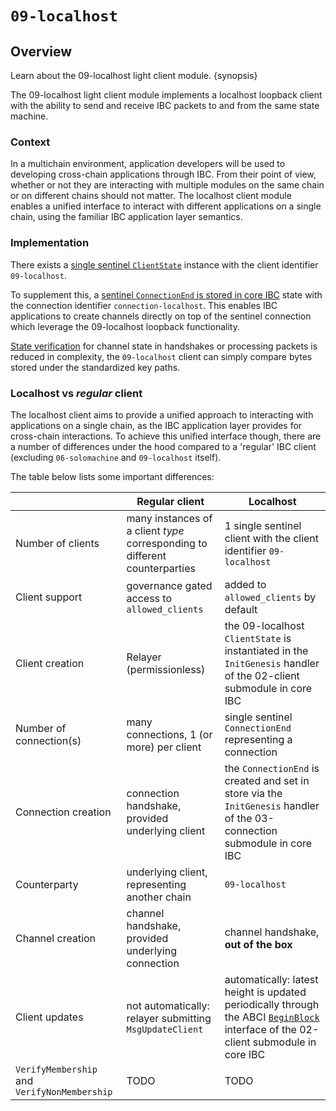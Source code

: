 <!--
order: 1
-->

# `09-localhost`

## Overview

Learn about the 09-localhost light client module. {synopsis}

The 09-localhost light client module implements a localhost loopback client with the ability to send and receive IBC packets to and from the same state machine.

### Context

In a multichain environment, application developers will be used to developing cross-chain applications through IBC. From their point of view, whether or not they are interacting with multiple modules on the same chain or on different chains should not matter. The localhost client module enables a unified interface to interact with different applications on a single chain, using the familiar IBC application layer semantics.

### Implementation

There exists a [single sentinel `ClientState`](./client-state.md) instance with the client identifier `09-localhost`.

To supplement this, a [sentinel `ConnectionEnd` is stored in core IBC](./connection.md) state with the connection identifier `connection-localhost`. This enables IBC applications to create channels directly on top of the sentinel connection which leverage the 09-localhost loopback functionality.

[State verification](./state-verification.md) for channel state in handshakes or processing packets is reduced in complexity, the `09-localhost` client can simply compare bytes stored under the standardized key paths.

### Localhost vs *regular* client

The localhost client aims to provide a unified approach to interacting with applications on a single chain, as the IBC application layer provides for cross-chain interactions. To achieve this unified interface though, there are a number of differences under the hood compared to a 'regular' IBC client (excluding `06-solomachine` and `09-localhost` itself).

The table below lists some important differences:

|  | Regular client | Localhost |
| - | -------------- | --------- |
| Number of clients | many instances of a client *type* corresponding to different counterparties | 1 single sentinel client with the client identifier `09-localhost`|
| Client support | governance gated access to `allowed_clients` | added to `allowed_clients` by default |
| Client creation | Relayer (permissionless) | the 09-localhost `ClientState` is instantiated in the `InitGenesis` handler of the 02-client submodule in core IBC |
| Number of connection(s) | many connections, 1 (or more) per client | single sentinel `ConnectionEnd` representing a connection |
| Connection creation | connection handshake, provided underlying client | the `ConnectionEnd` is created and set in store via the `InitGenesis` handler of the 03-connection submodule in core IBC |
| Counterparty | underlying client, representing another chain | `09-localhost` |
| Channel creation | channel handshake, provided underlying connection | channel handshake, **out of the box** |
| Client updates | not automatically: relayer submitting `MsgUpdateClient` |automatically: latest height is updated periodically through the ABCI [`BeginBlock`](https://docs.cosmos.network/v0.47/building-modules/beginblock-endblock) interface of the 02-client submodule in core IBC |
| `VerifyMembership` and `VerifyNonMembership` | TODO | TODO |
